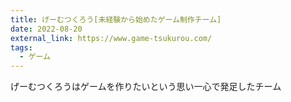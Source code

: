 ```yaml
---
title: げーむつくろう[未経験から始めたゲーム制作チーム]
date: 2022-08-20
external_link: https://www.game-tsukurou.com/
tags:
  - ゲーム
---
```


げーむつくろうはゲームを作りたいという思い一心で発足したチーム

<!--more-->
